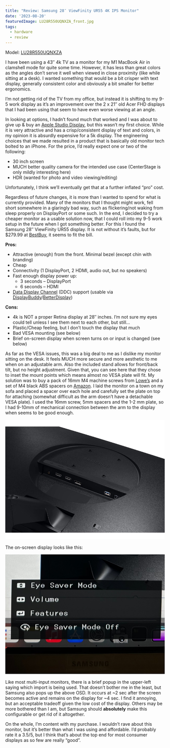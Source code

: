 ```yaml
---
title: "Review: Samsung 28″ ViewFinity UR55 4K IPS Monitor"
date: '2023-08-20'
featuredImage: LU28R550UQNXZA_front.jpg
tags: 
  - hardware
  - review
---
```

Model: [LU28R550UQNXZA](https://www.samsung.com/us/computing/monitors/uhd-and-wqhd/28-ur50-uhd-monitor-lu28r550uqnxza/)

I have been using a 43″ 4k TV as a monitor for my M1 MacBook Air in clamshell mode for quite some time. However, it has less than great colors as the angles don’t serve it well when viewed in close proximity (like while sitting at a desk). I wanted something that would be a bit crisper with text display, generally consistent color and obviously a bit smaller for better ergonomics.

I’m not getting rid of the TV from my office, but instead it is shifting to my 9-5 work display as it’s an improvement over the 2 x 21″ old Acer FHD displays that I had been using that seem to have even worse viewing at an angle.

In looking at options, I hadn’t found much that worked and I was about to give up & buy an [Apple Studio Display](https://www.apple.com/studio-display/), but this wasn’t my first choice. While it is very attractive and has a crisp/consistent display of text and colors, in my opinion it is absurdly expensive for a 5k display. The engineering choices that we made resulted in a product that is basically old monitor tech bolted to an iPhone. For the price, I’d really expect one or two of the following:

* 30 inch screen
* MUCH better quality camera for the intended use case (CenterStage is only mildly interesting here)
* HDR (wanted for photo and video viewing/editing)

Unfortunately, I think we’ll eventually get that at a further inflated “pro” cost.

Regardless of future changes, it is more than I wanted to spend for what is currently provided. Many of the monitors that I thought might work, fell short somewhere in a glaringly bad way, such as flickering/not waking from sleep properly on DisplayPort or some such. In the end, I decided to try a cheaper monitor as a usable solution now, that I could roll into my 9-5 work setup in the future when I got something better. For this I found the Samsung 28″ ViewFinity UR55 display. It is not without it’s faults, but for $279.99 at [BestBuy](https://www.bestbuy.com/site/samsung-28-viewfinity-uhd-ips-amd-freesync-with-hdr-monitor-black/6386391.p?skuId=6386391), it seems to fit the bill.

**Pros:**

* Attractive (enough) from the front. Minimal bezel (except chin with branding)
* Cheap
* Connectivity (1 DisplayPort, 2 HDMI, audio out, but no speakers)
* Fast enough display power up:
  * 3 seconds – DisplayPort
  * 6 seconds – HDMI
* [Data Display Channel](https://en.wikipedia.org/wiki/Display_Data_Channel) (DDC) support (usable via [DisplayBuddy](https://displaybuddy.app)/[BetterDisplay](https://betterdisplay.pro/))

**Cons:**

* 4k is NOT a proper Retina display at 28″ inches. I’m not sure my eyes could tell unless I see them next to each other, but still…
* Plastic/Cheap feeling, but I don’t touch the display that much
* Bad VESA mounting (see below)
* Brief on-screen display when screen turns on or input is changed (see below)

As far as the VESA issues, this was a big deal to me as I dislike my monitor sitting on the desk. It feels MUCH more secure and more aesthetic to me when on an adjustable arm. Also the included stand allows for front/back tilt, but no height adjustment. Given that, you can see here that they chose to inset the mount points which means almost no VESA plate will fit. My solution was to buy a pack of 16mm M4 machine screws from [Lowe’s](https://www.lowes.com/pd/Hillman-4mm-0-7-x-16mm-Phillips-Drive-Machine-Screws-12-Count/999994930) and a set of M4 black ABS spacers on [Amazon](https://www.amazon.com/dp/B0BL6KGFBG). I laid the monitor on a town on my sofa and placed a spacer over each hole and carefully set the plate on top for attaching (somewhat difficult as the arm doesn’t have a detachable VESA plate). I used the 16mm screw, 5mm spacers and the 1-2 mm plate, so I had 9-10mm of mechanical connection between the arm to the display when seems to be good enough.

<img src="./LU28R550UQNXZA_back.jpg">

The on-screen display looks like this:

<img src="./samsung_ur55_osd.jpg">

Like most multi-input monitors, there is a brief popup in the upper-left saying which import is being used. That doesn’t bother me in the least, but Samsung also pops up the above OSD. It occurs at ~2 sec after the screen becomes active and remains on the display for ~4 sec. I find it annoying, but an acceptable tradeoff given the low cost of the display. Others may be more bothered than I am, but Samsung should **absolutely** make this configurable or get rid of it altogether.

On the whole, I’m content with my purchase. I wouldn’t rave about this monitor, but it’s better than what I was using and affordable. I’d probably rate it a 3.5/5, but I think that’s about the top end for most consumer displays as so few are really “good”.